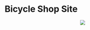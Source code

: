 # Bicycle Shop Site
<p align="center">
  <img src="https://github.com/NotGasaiYuno/my-programming-projects/blob/main/Attachments/1.png" />
</p>
